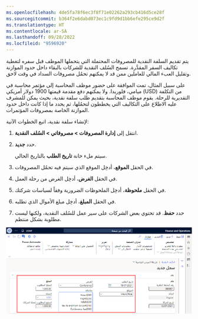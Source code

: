 ```yaml
---
ms.openlocfilehash: 4de5fa78f6ec3f8f71e02262a293cb416d5ce28f
ms.sourcegitcommit: b364f2e6dabd073ec1c9fd9d1bb6efe295ce9d2f
ms.translationtype: HT
ms.contentlocale: ar-SA
ms.lasthandoff: 09/28/2022
ms.locfileid: "9596920"
---
```

يتم تقديم السلفة النقدية للمصروفات المحتملة التي يتحملها الموظف قبل سفره لتغطية تكاليف السفر المقدَّرة. تسمح السُلف النقدية للشركات بالبقاء داخل حدود الموازنة وتقليل العبء المالي للعاملين ممن قد لا يمكنهم تحمُل مصروفات السداد في وقت لاحق.

على سبيل المثال، تمت الموافقة على حضور موظف المحاسبة إلى مؤتمر محاسبة في ميامي، فلوريدا. ولا يمكنهم دفع مقدمة قيمتها 1900 دولار أمريكي (USD) من التكلفة التقديرية للرحلة. يقوم موظف المحاسبة بتقديم طلب سلفة نقدية، بحيث يمكن للمشرف عليه الاطلاع على التكاليف التي يخططون لتحمُلها، ثم يحدد ما إذا كانت داخل حدود الموازنة الخاصة بمصروفات المؤتمرات.

لإنشاء سلفة نقدية، اتبع الخطوات الآتية:

1.  انتقل إلى **إدارة المصروفات > مصروفاتي > السُلف النقدية**.
2.  حدد **جديد‏‎**.

    سيتم ملء خانة **تاريخ الطلب** بالتاريخ الحالي.

3.  في الحقل **الموقع**، أدخِل الموقع الذي سيتم فيه تحمُل المصروفات.
4.  في الحقل **الغرض**، أدخِل الغرض من رحلة العمل.
5.  في الحقل **ملحوظة**، أدخِل الملحوظات الضرورية وفقاً لسياسات شركتك.
6.  في الحقل **المبلغ**، أدخِل مبلغ الأموال الذي تطلبه.
7.  حدد **حفظ**. قد تحتوي بعض الشركات على سير عمل للسُلف النقدية، ولكنها ليست مطلوبة بشكل منتظم.

[![لقطة شاشة لصفحة السُلف النقدية الخاصة بالتمويل والعمليات.](../media/create-cash-advance-ss.png)](../media/create-cash-advance-ss.png#lightbox)
